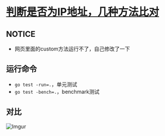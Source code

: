 # [判断是否为IP地址，几种方法比对](https://medium.com/@sergio.anguita/detecting-a-valid-ipv4-in-go-like-a-boss-32eda9bf422f)

## NOTICE
 - 网页里面的custom方法运行不了，自己修改了一下

## 运行命令
 - `go test -run=.`，单元测试
 - `go test -bench=.`，benchmark测试

## 对比
![Imgur](https://imgur.com/Ucxynwt)